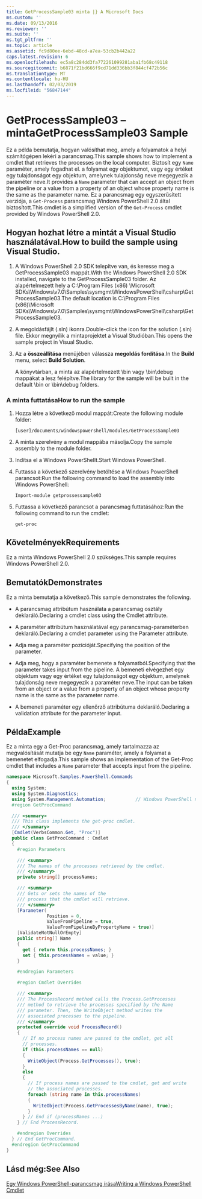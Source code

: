```yaml
---
title: GetProcessSample03 minta |} A Microsoft Docs
ms.custom: ''
ms.date: 09/13/2016
ms.reviewer: ''
ms.suite: ''
ms.tgt_pltfrm: ''
ms.topic: article
ms.assetid: fc9d80ee-6ebd-48cd-a7ea-53cb2b442a22
caps.latest.revision: 6
ms.openlocfilehash: ec5a8c284dd3fa772261099281aba1fb68c49118
ms.sourcegitcommit: b6871f21bd666f9cd71dd336bb3f844cf472b56c
ms.translationtype: MT
ms.contentlocale: hu-HU
ms.lasthandoff: 02/03/2019
ms.locfileid: "56847144"
---
```

# <a name="getprocesssample03-sample"></a><span data-ttu-id="f487e-102">GetProcessSample03 – minta</span><span class="sxs-lookup"><span data-stu-id="f487e-102">GetProcessSample03 Sample</span></span>

<span data-ttu-id="f487e-103">Ez a példa bemutatja, hogyan valósíthat meg, amely a folyamatok a helyi számítógépen lekéri a parancsmag.</span><span class="sxs-lookup"><span data-stu-id="f487e-103">This sample shows how to implement a cmdlet that retrieves the processes on the local computer.</span></span> <span data-ttu-id="f487e-104">Biztosít egy `Name` paraméter, amely fogadhat el. a folyamat egy objektumot, vagy egy értéket egy tulajdonságot egy objektum, amelynek tulajdonság neve megegyezik a paraméter neve.</span><span class="sxs-lookup"><span data-stu-id="f487e-104">It provides a `Name` parameter that can accept an object from the pipeline or a value from a property of an object whose property name is the same as the parameter name.</span></span> <span data-ttu-id="f487e-105">Ez a parancsmag egy egyszerűsített verziója, a `Get-Process` parancsmag Windows PowerShell 2.0 által biztosított.</span><span class="sxs-lookup"><span data-stu-id="f487e-105">This cmdlet is a simplified version of the `Get-Process` cmdlet provided by Windows PowerShell 2.0.</span></span>

## <a name="how-to-build-the-sample-using-visual-studio"></a><span data-ttu-id="f487e-106">Hogyan hozhat létre a mintát a Visual Studio használatával.</span><span class="sxs-lookup"><span data-stu-id="f487e-106">How to build the sample using Visual Studio.</span></span>

1. <span data-ttu-id="f487e-107">A Windows PowerShell 2.0 SDK telepítve van, és keresse meg a GetProcessSample03 mappát.</span><span class="sxs-lookup"><span data-stu-id="f487e-107">With the Windows PowerShell 2.0 SDK installed, navigate to the GetProcessSample03 folder.</span></span> <span data-ttu-id="f487e-108">Az alapértelmezett hely a C:\Program Files (x86) \Microsoft SDKs\Windows\v7.0\Samples\sysmgmt\WindowsPowerShell\csharp\GetProcessSample03.</span><span class="sxs-lookup"><span data-stu-id="f487e-108">The default location is C:\Program Files (x86)\Microsoft SDKs\Windows\v7.0\Samples\sysmgmt\WindowsPowerShell\csharp\GetProcessSample03.</span></span>

2. <span data-ttu-id="f487e-109">A megoldásfájlt (.sln) ikonra.</span><span class="sxs-lookup"><span data-stu-id="f487e-109">Double-click the icon for the solution (.sln) file.</span></span> <span data-ttu-id="f487e-110">Ekkor megnyílik a mintaprojektet a Visual Studióban.</span><span class="sxs-lookup"><span data-stu-id="f487e-110">This opens the sample project in Visual Studio.</span></span>

3. <span data-ttu-id="f487e-111">Az a **összeállítása** menüjében válassza **megoldás fordítása**.</span><span class="sxs-lookup"><span data-stu-id="f487e-111">In the **Build** menu, select **Build Solution**.</span></span>

    <span data-ttu-id="f487e-112">A könyvtárban, a minta az alapértelmezett \bin vagy \bin\debug mappákat a lesz felépítve.</span><span class="sxs-lookup"><span data-stu-id="f487e-112">The library for the sample will be built in the default \bin or \bin\debug folders.</span></span>

### <a name="how-to-run-the-sample"></a><span data-ttu-id="f487e-113">A minta futtatása</span><span class="sxs-lookup"><span data-stu-id="f487e-113">How to run the sample</span></span>

1. <span data-ttu-id="f487e-114">Hozza létre a következő modul mappát:</span><span class="sxs-lookup"><span data-stu-id="f487e-114">Create the following module folder:</span></span>

    `[user]/documents/windowspowershell/modules/GetProcessSample03`

2. <span data-ttu-id="f487e-115">A minta szerelvény a modul mappába másolja.</span><span class="sxs-lookup"><span data-stu-id="f487e-115">Copy the sample assembly to the module folder.</span></span>

3. <span data-ttu-id="f487e-116">Indítsa el a Windows PowerShellt.</span><span class="sxs-lookup"><span data-stu-id="f487e-116">Start Windows PowerShell.</span></span>

4. <span data-ttu-id="f487e-117">Futtassa a következő szerelvény betöltése a Windows PowerShell parancsot:</span><span class="sxs-lookup"><span data-stu-id="f487e-117">Run the following command to load the assembly into Windows PowerShell:</span></span>

    `Import-module getprossessample03`

5. <span data-ttu-id="f487e-118">Futtassa a következő parancsot a parancsmag futtatásához:</span><span class="sxs-lookup"><span data-stu-id="f487e-118">Run the following command to run the cmdlet:</span></span>

    `get-proc`

## <a name="requirements"></a><span data-ttu-id="f487e-119">Követelmények</span><span class="sxs-lookup"><span data-stu-id="f487e-119">Requirements</span></span>

<span data-ttu-id="f487e-120">Ez a minta Windows PowerShell 2.0 szükséges.</span><span class="sxs-lookup"><span data-stu-id="f487e-120">This sample requires Windows PowerShell 2.0.</span></span>

## <a name="demonstrates"></a><span data-ttu-id="f487e-121">Bemutatók</span><span class="sxs-lookup"><span data-stu-id="f487e-121">Demonstrates</span></span>

<span data-ttu-id="f487e-122">Ez a minta bemutatja a következő.</span><span class="sxs-lookup"><span data-stu-id="f487e-122">This sample demonstrates the following.</span></span>

- <span data-ttu-id="f487e-123">A parancsmag attribútum használata a parancsmag osztály deklaráló.</span><span class="sxs-lookup"><span data-stu-id="f487e-123">Declaring a cmdlet class using the Cmdlet attribute.</span></span>

- <span data-ttu-id="f487e-124">A paraméter attribútum használatával egy parancsmag-paraméterben deklaráló.</span><span class="sxs-lookup"><span data-stu-id="f487e-124">Declaring a cmdlet parameter using the Parameter attribute.</span></span>

- <span data-ttu-id="f487e-125">Adja meg a paraméter pozícióját.</span><span class="sxs-lookup"><span data-stu-id="f487e-125">Specifying the position of the parameter.</span></span>

- <span data-ttu-id="f487e-126">Adja meg, hogy a paraméter bemenete a folyamatból.</span><span class="sxs-lookup"><span data-stu-id="f487e-126">Specifying that the parameter takes input from the pipeline.</span></span> <span data-ttu-id="f487e-127">A bemeneti elvégezhet egy objektum vagy egy értéket egy tulajdonságot egy objektum, amelynek tulajdonság neve megegyezik a paraméter neve.</span><span class="sxs-lookup"><span data-stu-id="f487e-127">The input can be taken from an object or a value from a property of an object whose property name is the same as the parameter name.</span></span>

- <span data-ttu-id="f487e-128">A bemeneti paraméter egy ellenőrző attribútuma deklaráló.</span><span class="sxs-lookup"><span data-stu-id="f487e-128">Declaring a validation attribute for the parameter input.</span></span>

## <a name="example"></a><span data-ttu-id="f487e-129">Példa</span><span class="sxs-lookup"><span data-stu-id="f487e-129">Example</span></span>

<span data-ttu-id="f487e-130">Ez a minta egy a Get-Proc parancsmag, amely tartalmazza az megvalósítását mutatja be egy `Name` paraméter, amely a folyamat a bemenetet elfogadja.</span><span class="sxs-lookup"><span data-stu-id="f487e-130">This sample shows an implementation of the Get-Proc cmdlet that includes a `Name` parameter that accepts input from the pipeline.</span></span>

```csharp
namespace Microsoft.Samples.PowerShell.Commands
{
  using System;
  using System.Diagnostics;
  using System.Management.Automation;           // Windows PowerShell namespace
  #region GetProcCommand

  /// <summary>
  /// This class implements the get-proc cmdlet.
  /// </summary>
  [Cmdlet(VerbsCommon.Get, "Proc")]
  public class GetProcCommand : Cmdlet
  {
    #region Parameters

    /// <summary>
    /// The names of the processes retrieved by the cmdlet.
    /// </summary>
    private string[] processNames;

    /// <summary>
    /// Gets or sets the names of the
    /// process that the cmdlet will retrieve.
    /// </summary>
    [Parameter(
               Position = 0,
               ValueFromPipeline = true,
               ValueFromPipelineByPropertyName = true)]
    [ValidateNotNullOrEmpty]
    public string[] Name
    {
      get { return this.processNames; }
      set { this.processNames = value; }
    }

    #endregion Parameters

    #region Cmdlet Overrides

    /// <summary>
    /// The ProcessRecord method calls the Process.GetProcesses
    /// method to retrieve the processes specified by the Name
    /// parameter. Then, the WriteObject method writes the
    /// associated processes to the pipeline.
    /// </summary>
    protected override void ProcessRecord()
    {
      // If no process names are passed to the cmdlet, get all
      // processes.
      if (this.processNames == null)
      {
        WriteObject(Process.GetProcesses(), true);
      }
      else
      {
        // If process names are passed to the cmdlet, get and write
        // the associated processes.
        foreach (string name in this.processNames)
        {
          WriteObject(Process.GetProcessesByName(name), true);
        }
      } // End if (processNames ...)
    } // End ProcessRecord.

    #endregion Overrides
  } // End GetProcCommand.
  #endregion GetProcCommand
}
```

## <a name="see-also"></a><span data-ttu-id="f487e-131">Lásd még:</span><span class="sxs-lookup"><span data-stu-id="f487e-131">See Also</span></span>

[<span data-ttu-id="f487e-132">Egy Windows PowerShell-parancsmag írása</span><span class="sxs-lookup"><span data-stu-id="f487e-132">Writing a Windows PowerShell Cmdlet</span></span>](./writing-a-windows-powershell-cmdlet.md)

